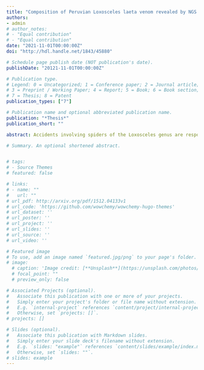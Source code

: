 ```yaml
---
title: "Composition of Peruvian Loxosceles laeta venom revealed by NGS transcriptomic analysis and development of the PepLess computational tool"
authors:
- admin
# author_notes:
# - "Equal contribution"
# - "Equal contribution"
date: "2021-11-01T00:00:00Z"
doi: "http://hdl.handle.net/1843/45880"

# Schedule page publish date (NOT publication's date).
publishDate: "20121-11-01T00:00:00Z"

# Publication type.
# Legend: 0 = Uncategorized; 1 = Conference paper; 2 = Journal article;
# 3 = Preprint / Working Paper; 4 = Report; 5 = Book; 6 = Book section;
# 7 = Thesis; 8 = Patent
publication_types: ["7"]

# Publication name and optional abbreviated publication name.
publication: "*Thesis*"
publication_short: ""

abstract: Accidents involving spiders of the Loxosceles genus are responsible for medical emergencies in several countries in South America. The species Loxosceles laeta is mainly found in Brazil and Peru, and it is responsible for an impressive number of accidents in those countries. To further characterize the components of the L. laeta venom and reveal possible variations in the particular Peruvian population, we provide an overview of the toxins present in the Peruvian L. laeta venom gland, using a cDNA library sequenced by the MiSeq sequencer (Illumina), and compared the data obtained with the transcriptome based on Expressed Sequence Tags (EST) of venom glands of Brazilian L. laeta from Fernandes-Pedrosa, 2008. The SPOT consists in the synthesis of a large number of peptides on a cellulose membrane, and it is a simple and low-cost tool for biotechnological applications and studies with large numbers of data, as is the case of the transcriptomic analysis of Peruvian L. laeta.

# Summary. An optional shortened abstract.


# tags:
# - Source Themes
# featured: false

# links:
# - name: ""
#   url: ""
# url_pdf: http://arxiv.org/pdf/1512.04133v1
# url_code: 'https://github.com/wowchemy/wowchemy-hugo-themes'
# url_dataset: ''
# url_poster: ''
# url_project: ''
# url_slides: ''
# url_source: ''
# url_video: ''

# Featured image
# To use, add an image named `featured.jpg/png` to your page's folder. 
# image:
  # caption: 'Image credit: [**Unsplash**](https://unsplash.com/photos/jdD8gXaTZsc)'
  # focal_point: ""
  # preview_only: false

# Associated Projects (optional).
#   Associate this publication with one or more of your projects.
#   Simply enter your project's folder or file name without extension.
#   E.g. `internal-project` references `content/project/internal-project/index.md`.
#   Otherwise, set `projects: []`.
# projects: []

# Slides (optional).
#   Associate this publication with Markdown slides.
#   Simply enter your slide deck's filename without extension.
#   E.g. `slides: "example"` references `content/slides/example/index.md`.
#   Otherwise, set `slides: ""`.
# slides: example
---
```

